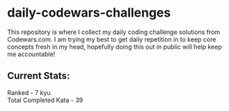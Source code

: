 # daily-codewars-challenges

This repository is where I collect my daily coding challenge solutions from Codewars.com.
I am trying my best to get daily repetition in to keep core concepts fresh in my head, hopefully doing this out in public will help keep me accountable!

## Current Stats:
Ranked - 7 kyu <br>
Total Completed Kata - 39
